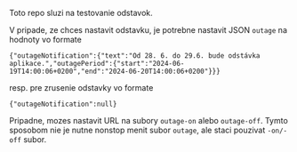 Toto repo sluzi na testovanie odstavok.

V pripade, ze chces nastavit odstavku, je potrebne nastavit JSON `outage` na hodnoty vo formate

```
{"outageNotification":{"text":"Od 28. 6. do 29.6. bude odstávka aplikace.","outagePeriod":{"start":"2024-06-19T14:00:06+0200","end":"2024-06-20T14:00:06+0200"}}}
```

resp. pre zrusenie odstavky vo formate

```
{"outageNotification":null}
```

Pripadne, mozes nastavit URL na subory `outage-on` alebo `outage-off`. Tymto sposobom nie je nutne nonstop menit subor `outage`, ale staci pouzivat `-on/-off` subor.
